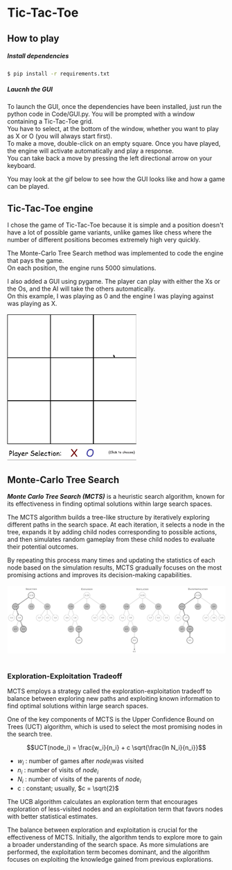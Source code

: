 # Tic-Tac-Toe
## How to play
##### Install dependencies
```sh
$ pip install -r requirements.txt
```

##### Laucnh the GUI
To launch the GUI, once the dependencies have been installed, just run the python code in Code/GUI.py. You will be prompted with a window containing a Tic-Tac-Toe grid. <br>
You have to select, at the bottom of the window, whether you want to play as X or O (you will always start first). <br>
To make a move, double-click on an empty square. Once you have played, the engine will activate automatically and play a response. <br>
You can take back a move by pressing the left directional arrow on your keyboard.

You may look at the gif below to see how the GUI looks like and how a game can be played. 

## Tic-Tac-Toe engine

I chose the game of Tic-Tac-Toe because it is simple and a position doesn't have a lot of possible game variants, unlike games like chess where the number of different positions becomes extremely high very quickly. 

The Monte-Carlo Tree Search method was implemented to code the engine that pays the game. <br>
On each position, the engine runs 5000 simulations.

I also added a GUI using pygame. The player can play with either the Xs or the Os, and the AI will take the others automatically. <br>
On this example, I was playing as 0 and the engine I was playing against was playing as X.</br> </br>
![gui](/assets/gif/game.gif)

## Monte-Carlo Tree Search

**_Monte Carlo Tree Search (MCTS)_** is a heuristic search algorithm, known for its effectiveness in finding optimal solutions within large search spaces. <br/>

The MCTS algorithm builds a tree-like structure by iteratively exploring different paths in the search space. At each iteration, it selects a node in the tree, expands it by adding child nodes corresponding to possible actions, and then simulates random gameplay from these child nodes to evaluate their potential outcomes.

By repeating this process many times and updating the statistics of each node based on the simulation results, MCTS gradually focuses on the most promising actions and improves its decision-making capabilities. <br/><br/>
![mcts](assets/images/mcts.png) <br/><br/>

### Exploration-Exploitation Tradeoff

MCTS employs a strategy called the exploration-exploitation tradeoff to balance between exploring new paths and exploiting known information to find optimal solutions within large search spaces.

One of the key components of MCTS is the Upper Confidence Bound on Trees (UCT) algorithm, which is used to select the most promising nodes in the search tree. 

$$UCT(node_i) = \frac{w_i}{n_i} + c \sqrt{\frac{ln N_i}{n_i}}$$ 
- $w_i$ : number of games after $node_i$was visited
- $n_i$ : number of visits of $node_i$
- $N_i$ : number of visits of the parents of $node_i$
- c : constant; usually, $c = \sqrt{2}$

The UCB algorithm calculates an exploration term that encourages exploration of less-visited nodes and an exploitation term that favors nodes with better statistical estimates.

The balance between exploration and exploitation is crucial for the effectiveness of MCTS. Initially, the algorithm tends to explore more to gain a broader understanding of the search space. As more simulations are performed, the exploitation term becomes dominant, and the algorithm focuses on exploiting the knowledge gained from previous explorations.
